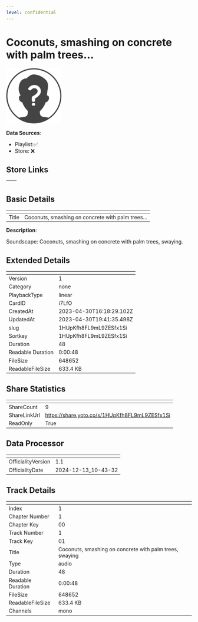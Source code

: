 ```yaml
---
level: confidential
---
```

# Coconuts, smashing on concrete with palm trees…

![card_error.png](../../img/cards/card_error.png)

**Data Sources**: 

- Playlist:✅
- Store: ❌


## Store Links

| <!-- --> | <!-- --> |
| - | - |


## Basic Details

| <!-- --> | <!-- --> |
| - | - |
| Title | Coconuts, smashing on concrete with palm trees… |

**Description**:

Soundscape: Coconuts, smashing on concrete with palm trees, swaying. 


## Extended Details

| <!-- --> | <!-- --> |
| - | - |
| Version | 1 |
| Category | none |
| PlaybackType | linear |
| CardID | i7LfO |
| CreatedAt | 2023-04-30T16:18:29.102Z |
| UpdatedAt | 2023-04-30T19:41:35.498Z |
| slug | 1HUpKfh8FL9mL9ZESfx1Si |
| Sortkey | 1HUpKfh8FL9mL9ZESfx1Si |
| Duration | 48 |
| Readable Duration | 0:00:48 |
| FileSize | 648652 |
| ReadableFileSize | 633.4 KB |


## Share Statistics

| <!-- --> | <!-- --> |
| - | - |
| ShareCount | 9 |
| ShareLinkUrl | https://share.yoto.co/s/1HUpKfh8FL9mL9ZESfx1Si |
| ReadOnly | True |


## Data Processor

| <!-- --> | <!-- --> |
| - | - |
| OfficialityVersion | 1.1
| OfficialityDate | 2024-12-13_10-43-32


## Track Details

| <!-- --> | <!-- --> |
| - | - |
| Index | 1 |
| Chapter Number | 1 |
| Chapter Key | 00 |
| Track Number | 1 |
| Track Key | 01 |
| Title | Coconuts, smashing on concrete with palm trees, swaying |
| Type | audio |
| Duration | 48 |
| Readable Duration | 0:00:48 |
| FileSize | 648652 |
| ReadableFileSize | 633.4 KB |
| Channels | mono |

